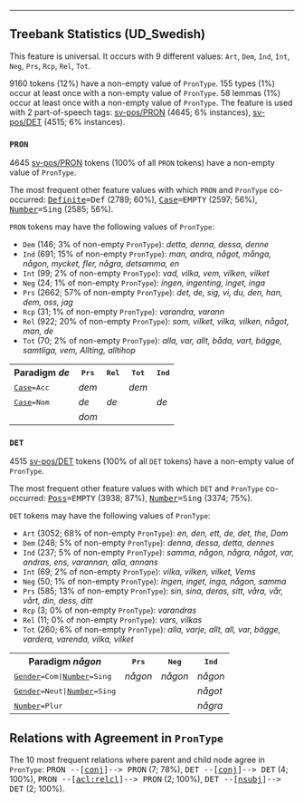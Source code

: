 

--------------------------------------------------------------------------------

## Treebank Statistics (UD_Swedish)

This feature is universal.
It occurs with 9 different values: `Art`, `Dem`, `Ind`, `Int`, `Neg`, `Prs`, `Rcp`, `Rel`, `Tot`.

9160 tokens (12%) have a non-empty value of `PronType`.
155 types (1%) occur at least once with a non-empty value of `PronType`.
58 lemmas (1%) occur at least once with a non-empty value of `PronType`.
The feature is used with 2 part-of-speech tags: [sv-pos/PRON]() (4645; 6% instances), [sv-pos/DET]() (4515; 6% instances).

### `PRON`

4645 [sv-pos/PRON]() tokens (100% of all `PRON` tokens) have a non-empty value of `PronType`.

The most frequent other feature values with which `PRON` and `PronType` co-occurred: <tt><a href="Definite.html">Definite</a>=Def</tt> (2789; 60%), <tt><a href="Case.html">Case</a>=EMPTY</tt> (2597; 56%), <tt><a href="Number.html">Number</a>=Sing</tt> (2585; 56%).

`PRON` tokens may have the following values of `PronType`:

* `Dem` (146; 3% of non-empty `PronType`): <em>detta, denna, dessa, denne</em>
* `Ind` (691; 15% of non-empty `PronType`): <em>man, andra, något, många, någon, mycket, fler, några, detsamma, en</em>
* `Int` (99; 2% of non-empty `PronType`): <em>vad, vilka, vem, vilken, vilket</em>
* `Neg` (24; 1% of non-empty `PronType`): <em>ingen, ingenting, inget, inga</em>
* `Prs` (2662; 57% of non-empty `PronType`): <em>det, de, sig, vi, du, den, han, dem, oss, jag</em>
* `Rcp` (31; 1% of non-empty `PronType`): <em>varandra, varann</em>
* `Rel` (922; 20% of non-empty `PronType`): <em>som, vilket, vilka, vilken, något, man, de</em>
* `Tot` (70; 2% of non-empty `PronType`): <em>alla, var, allt, båda, vart, bägge, samtliga, vem, Allting, alltihop</em>

<table>
  <tr><th>Paradigm <i>de</i></th><th><tt>Prs</tt></th><th><tt>Rel</tt></th><th><tt>Tot</tt></th><th><tt>Ind</tt></th></tr>
  <tr><td><tt><a href="Case.html">Case</a>=Acc</tt></td><td><em>dem</em></td><td></td><td><em>dem</em></td><td></td></tr>
  <tr><td><tt><a href="Case.html">Case</a>=Nom</tt></td><td><em>de</em></td><td><em>de</em></td><td></td><td><em>de</em></td></tr>
  <tr><td><tt></tt></td><td><em>dom</em></td><td></td><td></td><td></td></tr>
</table>

### `DET`

4515 [sv-pos/DET]() tokens (100% of all `DET` tokens) have a non-empty value of `PronType`.

The most frequent other feature values with which `DET` and `PronType` co-occurred: <tt><a href="Poss.html">Poss</a>=EMPTY</tt> (3938; 87%), <tt><a href="Number.html">Number</a>=Sing</tt> (3374; 75%).

`DET` tokens may have the following values of `PronType`:

* `Art` (3052; 68% of non-empty `PronType`): <em>en, den, ett, de, det, the, Dom</em>
* `Dem` (248; 5% of non-empty `PronType`): <em>denna, dessa, detta, dennes</em>
* `Ind` (237; 5% of non-empty `PronType`): <em>samma, någon, några, något, var, andras, ens, varannan, alla, annans</em>
* `Int` (69; 2% of non-empty `PronType`): <em>vilka, vilken, vilket, Vems</em>
* `Neg` (50; 1% of non-empty `PronType`): <em>ingen, inget, inga, någon, samma</em>
* `Prs` (585; 13% of non-empty `PronType`): <em>sin, sina, deras, sitt, våra, vår, vårt, din, dess, ditt</em>
* `Rcp` (3; 0% of non-empty `PronType`): <em>varandras</em>
* `Rel` (11; 0% of non-empty `PronType`): <em>vars, vilkas</em>
* `Tot` (260; 6% of non-empty `PronType`): <em>alla, varje, allt, all, var, bägge, vardera, varenda, vilka, vilket</em>

<table>
  <tr><th>Paradigm <i>någon</i></th><th><tt>Prs</tt></th><th><tt>Neg</tt></th><th><tt>Ind</tt></th></tr>
  <tr><td><tt><a href="Gender.html">Gender</a>=Com|<a href="Number.html">Number</a>=Sing</tt></td><td><em>någon</em></td><td><em>någon</em></td><td><em>någon</em></td></tr>
  <tr><td><tt><a href="Gender.html">Gender</a>=Neut|<a href="Number.html">Number</a>=Sing</tt></td><td></td><td></td><td><em>något</em></td></tr>
  <tr><td><tt><a href="Number.html">Number</a>=Plur</tt></td><td></td><td></td><td><em>några</em></td></tr>
</table>

## Relations with Agreement in `PronType`

The 10 most frequent relations where parent and child node agree in `PronType`:
<tt>PRON --[<a href="../dep/conj.html">conj</a>]--> PRON</tt> (7; 78%),
<tt>DET --[<a href="../dep/conj.html">conj</a>]--> DET</tt> (4; 100%),
<tt>PRON --[<a href="../dep/acl:relcl.html">acl:relcl</a>]--> PRON</tt> (2; 100%),
<tt>DET --[<a href="../dep/nsubj.html">nsubj</a>]--> DET</tt> (2; 100%).

